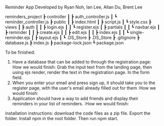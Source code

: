 Reminder App
Developed by Ryan Noh, Ian Lee, Allan Du, Brent Lee

reminders_project
 ┣ controller
 ┃ ┣ auth_controller.js
 ┃ ┗ reminder_controller.js
 ┣ public
 ┃ ┣ index.html
 ┃ ┣ script.js
 ┃ ┗ style.css
 ┣ views
 ┃ ┣ auth
 ┃ ┃ ┣ login.ejs
 ┃ ┃ ┗ register.ejs
 ┃ ┣ partials
 ┃ ┃ ┗ navbar.ejs
 ┃ ┣ reminder
 ┃ ┃ ┣ create.ejs
 ┃ ┃ ┣ edit.ejs
 ┃ ┃ ┣ index.ejs
 ┃ ┃ ┗ single-reminder.ejs
 ┃ ┣ layout.ejs
 ┃ ┗ .DS_Store
 ┣ .DS_Store
 ┣ .gitignore
 ┣ database.js
 ┣ index.js
 ┣ package-lock.json
 ┗ package.json
 
 To be finished:
 1. Have a database that can be added to through the registration page:
 How we would finish: Grab the input text from the landing page, then using ejs render, render the text in the registration page. In the form field.
 2. When you enter your email and press sign up, it should take you to the register page, with the user's email already filled out for them
  :How we would finish:
 3. Application should have a way to add friends and display their reminders in your list of reminders.
  :How we would finish:
 
 installation instructions: download the code files as a zip file. Export the folder. Install npm in the root folder. Then run npm start.

